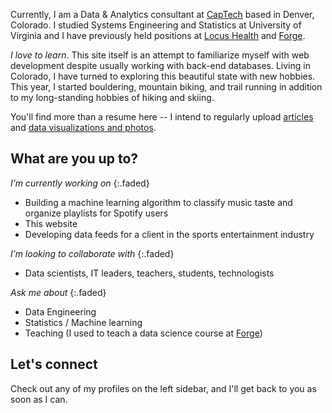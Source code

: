 ﻿---
layout: default

cover: true
description: >
  Welcome to my personal website, hosted on GitHub Pages.  
---

Currently, I am a Data & Analytics consultant at [CapTech](https://www.captechconsulting.com/) based in Denver, Colorado.
I studied Systems Engineering and Statistics at University of Virginia and I have previously held positions at [Locus Health](https://www.locushealth.com/) and [Forge](https://joinforge.co/).

_I love to learn_. This site itself is an attempt to familiarize myself with web development despite usually working with back-end databases. Living in Colorado, I have turned to exploring this beautiful state with new hobbies. This year, I started bouldering, mountain biking, and trail running in addition to my long-standing hobbies of hiking and skiing. 

You'll find more than a resume here -- I intend to regularly upload [articles](/posts) and [data visualizations and photos](/portfolio).

## What are you up to?
_I’m currently working on_
{:.faded}
- Building a machine learning algorithm to classify music taste and organize playlists for Spotify users
- This website
- Developing data feeds for a client in the sports entertainment industry

_I’m looking to collaborate with_
{:.faded}
- Data scientists, IT leaders, teachers, students, technologists

_Ask me about_
{:.faded}
- Data Engineering
- Statistics / Machine learning
- Teaching (I used to teach a data science course at [Forge](https://joinforge.co/programs))

## Let's connect

Check out any of my profiles on the left sidebar, and I'll get back to you as soon as I can.

